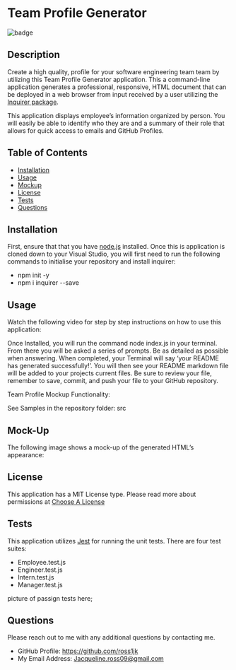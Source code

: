 # Team Profile Generator

![badge](https://img.shields.io/static/v1?label=License&message=MIT%20License&color=blue)
  
## Description

Create a high quality, profile for your software engineering team team by utilizing this Team Profile Generator application. This a command-line application generates a professional, responsive, HTML document that can be deployed in a web browser from input received by a user utilizing the [Inquirer package](https://www.npmjs.com/package/inquirer).

This application displays employee’s information organized by person. You will easily be able to identify who they are and a summary of their role that allows for quick access to emails and GitHub Profiles.
  
## Table of Contents

* [Installation](#Installation)
* [Usage](#Usage)
* [Mockup](#Mockup)
* [License](#License)
* [Tests](#Tests)
* [Questions](#Questions)
  
## Installation

First, ensure that that you have [node.js](https://nodejs.org/en/) installed.
Once this is application is cloned down to your Visual Studio, you will first need to run the following commands to initialise your repository and install inquirer:

* npm init -y
* npm i inquirer --save

## Usage

Watch the following video for step by step instructions on how to use this application: 

Once Installed, you will run the command node index.js in your terminal. From there you will be asked a series of prompts. Be as detailed as possible when answering. When completed, your Terminal will say ‘your README has generated successfully!’. You will then see your README markdown file will be added to your projects current files. Be sure to review your file, remember to save, commit, and push your file to your GitHub repository.

Team Profile Mockup Functionality:

See Samples in the repository folder: src

## Mock-Up

The following image shows a mock-up of the generated HTML’s appearance:

## License

This application has a MIT License type. Please read more about permissions at [Choose A License](https://choosealicense.com/licenses/)
  
## Tests

This application utilizes [Jest](https://www.npmjs.com/package/jest) for running the unit tests. There are four test suites:

* Employee.test.js
* Engineer.test.js
* Intern.test.js
* Manager.test.js

picture of passign tests here;

## Questions

Please reach out to me with any additional questions by contacting me.

* GitHub Profile: https://github.com/ross1jk
* My Email Address: Jacqueline.ross09@gmail.com